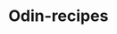 # Odin-recipes
<!--Hey hope whoever is looking at this is having a great day. My current project is going to be a website dedicated to finding recipes. By the end of this project I will have demonstrated sufficient use of my terminal by making use of "git" and the command prompts that come with. I will have created my "hmtl" doctype from scratch without using any shortcuts.>
